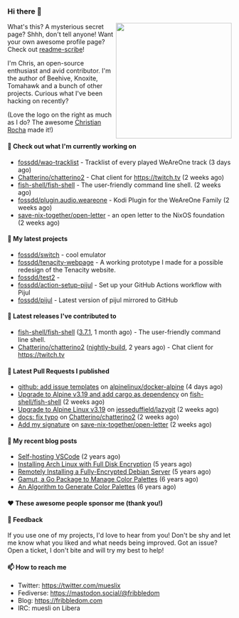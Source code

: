 ### Hi there 👋

<img align="right" src="https://raw.githubusercontent.com/muesli/muesli/master/assets/termenv.png" width="260">

What's this? A mysterious secret page? Shhh, don't tell anyone!
Want your own awesome profile page? Check out [readme-scribe](https://github.com/muesli/readme-scribe)!

I'm Chris, an open-source enthusiast and avid contributor. I'm the author of Beehive, Knoxite, Tomahawk and a bunch
of other projects. Curious what I've been hacking on recently?

(Love the logo on the right as much as I do? The awesome [Christian Rocha](https://github.com/meowgorithm/) made it!)

#### 👷 Check out what I'm currently working on

- [fossdd/wao-tracklist](https://github.com/fossdd/wao-tracklist) - Tracklist of every played WeAreOne track (3 days ago)
- [Chatterino/chatterino2](https://github.com/Chatterino/chatterino2) - Chat client for https://twitch.tv (2 weeks ago)
- [fish-shell/fish-shell](https://github.com/fish-shell/fish-shell) - The user-friendly command line shell. (2 weeks ago)
- [fossdd/plugin.audio.weareone](https://github.com/fossdd/plugin.audio.weareone) - Kodi Plugin for the WeAreOne Family (2 weeks ago)
- [save-nix-together/open-letter](https://github.com/save-nix-together/open-letter) - an open letter to the NixOS foundation (2 weeks ago)

#### 🌱 My latest projects

- [fossdd/switch](https://github.com/fossdd/switch) - cool emulator
- [fossdd/tenacity-webpage](https://github.com/fossdd/tenacity-webpage) - A working prototype I made for a possible redesign of the Tenacity website.
- [fossdd/test2](https://github.com/fossdd/test2) - 
- [fossdd/action-setup-pijul](https://github.com/fossdd/action-setup-pijul) - Set up your GitHub Actions workflow with Pijul
- [fossdd/pijul](https://github.com/fossdd/pijul) - Latest version of pijul mirrored to GitHub

#### 🔭 Latest releases I've contributed to

- [fish-shell/fish-shell](https://github.com/fish-shell/fish-shell) ([3.7.1](https://github.com/fish-shell/fish-shell/releases/tag/3.7.1), 1 month ago) - The user-friendly command line shell.
- [Chatterino/chatterino2](https://github.com/Chatterino/chatterino2) ([nightly-build](https://github.com/Chatterino/chatterino2/releases/tag/nightly-build), 2 years ago) - Chat client for https://twitch.tv

#### 🔨 Latest Pull Requests I published

- [github: add issue templates](https://github.com/alpinelinux/docker-alpine/pull/391) on [alpinelinux/docker-alpine](https://github.com/alpinelinux/docker-alpine) (4 days ago)
- [Upgrade to Alpine v3.19 and add cargo as dependency](https://github.com/fish-shell/fish-shell/pull/10471) on [fish-shell/fish-shell](https://github.com/fish-shell/fish-shell) (2 weeks ago)
- [Upgrade to Alpine Linux v3.19](https://github.com/jesseduffield/lazygit/pull/3541) on [jesseduffield/lazygit](https://github.com/jesseduffield/lazygit) (2 weeks ago)
- [docs: fix typo](https://github.com/Chatterino/chatterino2/pull/5368) on [Chatterino/chatterino2](https://github.com/Chatterino/chatterino2) (2 weeks ago)
- [Add my signature](https://github.com/save-nix-together/open-letter/pull/119) on [save-nix-together/open-letter](https://github.com/save-nix-together/open-letter) (2 weeks ago)

#### 📜 My recent blog posts

- [Self-hosting VSCode](https://fribbledom.com/posts/selfhosting-vscode/) (2 years ago)
- [Installing Arch Linux with Full Disk Encryption](https://fribbledom.com/posts/encrypted-arch-install/) (5 years ago)
- [Remotely Installing a Fully-Encrypted Debian Server](https://fribbledom.com/posts/encrypted-remote-debian-install/) (5 years ago)
- [Gamut, a Go Package to Manage Color Palettes](https://fribbledom.com/posts/gamut-package-to-handle-color-palettes/) (6 years ago)
- [An Algorithm to Generate Color Palettes](https://fribbledom.com/posts/an-algorithm-to-generate-color-palettes/) (6 years ago)

#### ❤️ These awesome people sponsor me (thank you!)


#### 💬 Feedback

If you use one of my projects, I'd love to hear from you! Don't be shy and let me know what you liked
and what needs being improved. Got an issue? Open a ticket, I don't bite and will try my best to help!

#### 📫 How to reach me

- Twitter: https://twitter.com/mueslix
- Fediverse: https://mastodon.social/@fribbledom
- Blog: https://fribbledom.com
- IRC: muesli on Libera

